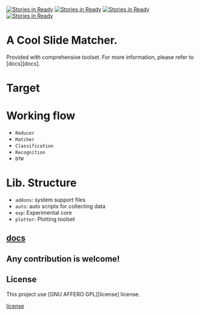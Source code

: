 [![Stories in Ready](https://badge.waffle.io/speed-of-light/pyslider.png?label=ready&title=Ready)](https://waffle.io/speed-of-light/pyslider)
[![Stories in Ready](https://badge.waffle.io/speed-of-light/pyslider.png?label=issues&title=Issues)](https://waffle.io/speed-of-light/pyslider)
[![Stories in Ready](https://badge.waffle.io/speed-of-light/pyslider.png?label=in+progress&title=Progressing)](https://waffle.io/speed-of-light/pyslider)
[![Stories in Ready](https://badge.waffle.io/speed-of-light/pyslider.png?state=closed&title=Done)](https://waffle.io/speed-of-light/pyslider)


# A Cool Slide Matcher.

Provided with comprehensive toolset.
For more information, please refer to [docs][docs].

# Target

# Working flow

  - `Reducer`
  - `Matcher`
  - `Classification`
  - `Recognition`
  - `DTW`

# Lib. Structure

  - `addons`: system support files
  - `auto`: auto scripts for collecting data
  - `exp`: Experimental core
  - `plotter`: Plotting toolset

## [docs](./docs)

## Any contribution is welcome!

## License

This project use [GNU AFFERO GPL][license] license.

[license](./LICENSE)
